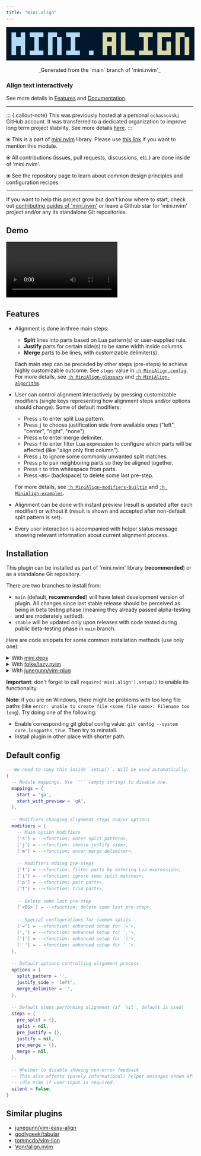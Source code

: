 ```yaml
---
title: "mini.align"
---
```


<p align="center"> <img src="https://github.com/nvim-mini/assets/blob/main/logo-2/logo-align_readme.png?raw=true" alt="mini.align" style="max-width:100%;border:solid 2px"/> </p>
<p align="center">_Generated from the `main` branch of 'mini.nvim'_</p>


### Align text interactively

See more details in [Features](#features) and [Documentation](../doc/mini-align.qmd).

---

::: {.callout-note}
This was previously hosted at a personal `echasnovski` GitHub account. It was transferred to a dedicated organization to improve long term project stability. See more details [here](https://github.com/nvim-mini/mini.nvim/discussions/1970).
:::

⦿ This is a part of [mini.nvim](https://github.com/nvim-mini/mini.nvim) library. Please use [this link](https://github.com/nvim-mini/mini.nvim/blob/main/readmes/mini-align.md) if you want to mention this module.

⦿ All contributions (issues, pull requests, discussions, etc.) are done inside of 'mini.nvim'.

⦿ See the repository page to learn about common design principles and configuration recipes.

---

If you want to help this project grow but don't know where to start, check out [contributing guides of 'mini.nvim'](https://github.com/nvim-mini/mini.nvim/blob/main/CONTRIBUTING.md) or leave a Github star for 'mini.nvim' project and/or any its standalone Git repositories.

## Demo

![](https://github.com/nvim-mini/assets/blob/main/demo/demo-align.mp4?raw=true)

## Features

- Alignment is done in three main steps:
    - **Split** lines into parts based on Lua pattern(s) or user-supplied rule.
    - **Justify** parts for certain side(s) to be same width inside columns.
    - **Merge** parts to be lines, with customizable delimiter(s).

    Each main step can be preceded by other steps (pre-steps) to achieve highly customizable outcome. See `steps` value in [`:h MiniAlign.config`](../doc/mini-align.qmd#minialign.config). For more details, see [`:h MiniAlign-glossary`](../doc/mini-align.qmd#minialign-glossary) and [`:h MiniAlign-algorithm`](../doc/mini-align.qmd#minialign-algorithm).
- User can control alignment interactively by pressing customizable modifiers (single keys representing how alignment steps and/or options should change). Some of default modifiers:
    - Press `s` to enter split Lua pattern.
    - Press `j` to choose justification side from available ones ("left", "center", "right", "none").
    - Press `m` to enter merge delimiter.
    - Press `f` to enter filter Lua expression to configure which parts will be affected (like "align only first column").
    - Press `i` to ignore some commonly unwanted split matches.
    - Press `p` to pair neighboring parts so they be aligned together.
    - Press `t` to trim whitespace from parts.
    - Press `<BS>` (backspace) to delete some last pre-step.

    For more details, see [`:h MiniAlign-modifiers-builtin`](../doc/mini-align.qmd#minialign-modifiers-builtin) and [`:h MiniAlign-examples`](../doc/mini-align.qmd#minialign-examples).
- Alignment can be done with instant preview (result is updated after each modifier) or without it (result is shown and accepted after non-default split pattern is set).
- Every user interaction is accompanied with helper status message showing relevant information about current alignment process.

## Installation

This plugin can be installed as part of 'mini.nvim' library (**recommended**) or as a standalone Git repository.

There are two branches to install from:

- `main` (default, **recommended**) will have latest development version of plugin. All changes since last stable release should be perceived as being in beta testing phase (meaning they already passed alpha-testing and are moderately settled).
- `stable` will be updated only upon releases with code tested during public beta-testing phase in `main` branch.

Here are code snippets for some common installation methods (use only one):

<details>
<summary>With <a href="https://github.com/nvim-mini/mini.nvim/blob/main/readmes/mini-deps.md">mini.deps</a></summary>

- 'mini.nvim' library:

    | Branch | Code snippet                                  |
    |--------|-----------------------------------------------|
    | Main   | *Follow recommended ‘mini.deps’ installation* |
    | Stable | *Follow recommended ‘mini.deps’ installation* |

- Standalone plugin:

    | Branch | Code snippet                                                    |
    |--------|-----------------------------------------------------------------|
    | Main   | `add(‘nvim-mini/mini.align’)`                                   |
    | Stable | `add({ source = ‘nvim-mini/mini.align’, checkout = ‘stable’ })` |

</details>

<details>
<summary>With <a href="https://github.com/folke/lazy.nvim">folke/lazy.nvim</a></summary>

- 'mini.nvim' library:

    | Branch | Code snippet                                  |
    |--------|-----------------------------------------------|
    | Main   | `{ 'nvim-mini/mini.nvim', version = false },` |
    | Stable | `{ 'nvim-mini/mini.nvim', version = '*' },`   |

- Standalone plugin:

    | Branch | Code snippet                                   |
    |--------|------------------------------------------------|
    | Main   | `{ 'nvim-mini/mini.align', version = false },` |
    | Stable | `{ 'nvim-mini/mini.align', version = '*' },`   |

</details>

<details>
<summary>With <a href="https://github.com/junegunn/vim-plug">junegunn/vim-plug</a></summary>

- 'mini.nvim' library:

    | Branch | Code snippet                                         |
    |--------|------------------------------------------------------|
    | Main   | `Plug 'nvim-mini/mini.nvim'`                         |
    | Stable | `Plug 'nvim-mini/mini.nvim', { 'branch': 'stable' }` |

- Standalone plugin:

    | Branch | Code snippet                                          |
    |--------|-------------------------------------------------------|
    | Main   | `Plug 'nvim-mini/mini.align'`                         |
    | Stable | `Plug 'nvim-mini/mini.align', { 'branch': 'stable' }` |

</details>

**Important**: don't forget to call `require('mini.align').setup()` to enable its functionality.

**Note**: if you are on Windows, there might be problems with too long file paths (like `error: unable to create file <some file name>: Filename too long`). Try doing one of the following:

- Enable corresponding git global config value: `git config --system core.longpaths true`. Then try to reinstall.
- Install plugin in other place with shorter path.

## Default config

```lua
-- No need to copy this inside `setup()`. Will be used automatically.
{
  -- Module mappings. Use `''` (empty string) to disable one.
  mappings = {
    start = 'ga',
    start_with_preview = 'gA',
  },

  -- Modifiers changing alignment steps and/or options
  modifiers = {
    -- Main option modifiers
    ['s'] = --<function: enter split pattern>,
    ['j'] = --<function: choose justify side>,
    ['m'] = --<function: enter merge delimiter>,

    -- Modifiers adding pre-steps
    ['f'] = --<function: filter parts by entering Lua expression>,
    ['i'] = --<function: ignore some split matches>,
    ['p'] = --<function: pair parts>,
    ['t'] = --<function: trim parts>,

    -- Delete some last pre-step
    ['<BS>'] = --<function: delete some last pre-step>,

    -- Special configurations for common splits
    ['='] = --<function: enhanced setup for '='>,
    [','] = --<function: enhanced setup for ','>,
    ['|'] = --<function: enhanced setup for '|'>,
    [' '] = --<function: enhanced setup for ' '>,
  },

  -- Default options controlling alignment process
  options = {
    split_pattern = '',
    justify_side = 'left',
    merge_delimiter = '',
  },

  -- Default steps performing alignment (if `nil`, default is used)
  steps = {
    pre_split = {},
    split = nil,
    pre_justify = {},
    justify = nil,
    pre_merge = {},
    merge = nil,
  },

  -- Whether to disable showing non-error feedback
  -- This also affects (purely informational) helper messages shown after
  -- idle time if user input is required.
  silent = false,
}
```

## Similar plugins

- [junegunn/vim-easy-align](https://github.com/junegunn/vim-easy-align)
- [godlygeek/tabular](https://github.com/godlygeek/tabular)
- [tommcdo/vim-lion](https://github.com/tommcdo/vim-lion)
- [Vonr/align.nvim](https://github.com/Vonr/align.nvim)
